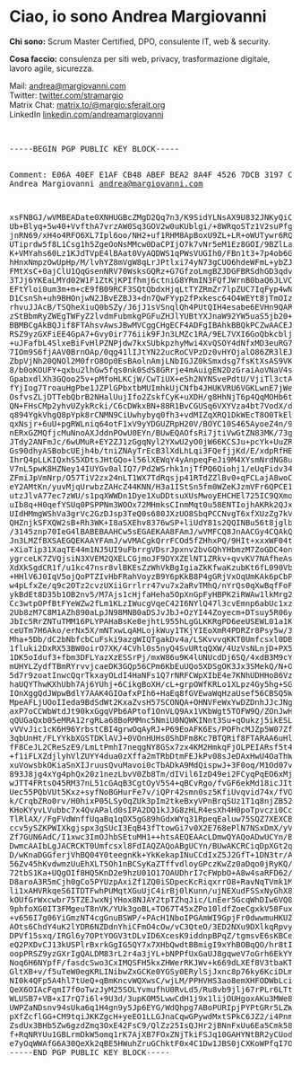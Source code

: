 <h1>Ciao, io sono <strong>Andrea Margiovanni</strong></h1>
<p><strong>Chi sono:</strong> Scrum Master Certified, DPO, consulente IT, web & security.</p>
<p><strong>Cosa faccio:</strong> consulenza per siti web, privacy, trasformazione digitale, lavoro agile, sicurezza.</p>
<p class="lead">
  Mail: <a href="mailto:andrea@margiovanni.com">andrea@margiovanni.com</a><br />
  Twitter: <a href="https://twitter.com/stramargio" rel="me">twitter.com/stramargio</a><br />
  Matrix Chat: <a href="https://matrix.to/#/@margio:sferait.org" rel="me">matrix.to/@margio:sferait.org</a><br />
  LinkedIn <a href="https://www.linkedin.com/in/andreamargiovanni/">linkedin.com/andreamargiovanni</a>
</p>
<br />
<pre>
-----BEGIN PGP PUBLIC KEY BLOCK-----
  
Comment: E06A 40EF E1AF CB48 ABEF  BEA2 8A4F 4526 7DCB 3197
Comment: Andrea Margiovanni <andrea@margiovanni.com>

xsFNBGJ/wVMBEADate0XNHUGBcZMgD2Qq7n3/K9SidYLNsAX9U832JNKyQiCTHAv
Ub+Blyq+5w40+VvfthA7vrzAW0Sq3GOV2w0uKUblgi/+8WRqoSTz1V2suPfg3H+2
jnRN69/xH4o4RFO6XL7Ipl6oo/NH2+uf1RHM8ApBoxU9ZL+LR+oWUTywr6RQzTzr
UTiprdw5f8L1Csg1h5ZgeOoNsMMcw0DaCPIjO7k7vNr5eM1Ez8GOI/9BZlLa4AK0
K+VMYahs60Lz1KJdTVpE4lBAat0VyAQDWS1qPWsVUGIh0/FBn1t3+7p4ob6GoPIr
hHnxNmpzOwUpHp/M/lvhYZ8mVgW8qLrJPtlxi74yN73gCUO6hdeWFmL+ybZJ8Hrf
FMtXsC+0ajClU1QqGsenNRV70WsksGQRz+G7GfzoLmgBZJDGFBRSdhGD3qdvq3F6
3TJj6YKEaLMYd02W1F1ZtKjKPIfhmj6ctniG8YRmIN3FQfJWrnB0baQ6JLVCEMEj
EFtYloi0um3m+m+cE9fB09RCF3SQtQbdxHjqLtTYZRmZr7lpZUC7IqFyp4wNqXOb
D1CsnSh+uh9BHOnjwN2JBvEZBJ3+dn7QwFYyp2fPxkesc64O4WEYt8jTmOIza3Hp
rhvuJJAcB/TSQheXiuQ0bSZy/J6jJ1sVSnqlQh4PUtQIH4esabe6EVHn9QARAQAB
zStBbmRyZWEgTWFyZ2lvdmFubmkgPGFuZHJlYUBtYXJnaW92YW5uaS5jb20+wsGR
BBMBCgAkBQJif8FTAhsvAwsJBwMVCggCHgECF4ADFgIBAhkBBQkPCZwAACEJEIpP
RSZ9yzGXFiEE4GpA7+Gvy0ir776iik9FJn3LMZc1RA/9EL7VXI6GoQbkcblj8bm7
+uJFafbL4SlxeBiFvHlPZNPjdw7kxSUbkpzhyMwi4XvQSOY4dNfxMD3euRG7MhTC
7IOm9S6fjAAV0BrnOAp/0qg41lIJtYN22ucRoCVPzDz0vHYOjalO86ZR3lEJ/jDW
ZbpVjNh20QNOl2M0frO8Op0EsBAolnAmjLNbIGJZ0kSmxdsg7fsKtXsAS9VKTZ9T
8/b0oKOUFY+qxbu2lhGw5fqs0nk0SdS8GRrje4mAuigEN2DzGraiAoVNaV4sgpcl
GpabxdlXh3GQoo25v+pMfoHLKCjW/CwTiUX+eSh2NYNSvePdtU/VjiTl3ctAJMcv
fYjIog7TroauHgPbe1JZPlGPbxtbMUImhkUjCNfb4JHUKVRU6VGKLwnE7jWerYJ1
OsfvsZLjDTTebQbrB2NHalUujIfo2ZskfCyK+uXDH/g8HhNjT6p4QqMOHb6tgrR+
QN+FHsCMp2yhvUZykRcki/C6cDWkxBN+88R1BvCGUSq6VXYVza4bt7VodX/daVJq
q894YgkVhgQ8pYpk8rCNMN9CiUwhybyq0fh3+vdMIZqXRQ1DkWEcT8O0TkElIVs2
qxNsjr+6uU+pgRWLniq64otF1xV9yYDGUZRpH20V/BOYC10S465AyoeZ4n/9/nkV
nERxGZMQfjcMuNnoAXJddnPOwU0EYn/BUwEQAOfsRi7jtiVwGtZN83MK/73gnuig
JTdy2ANFmJc/6wUMuR+EY2ZJ1zGgqNyl2YXwU2yO0jW66KCSJu+pcYk+UuZRITvJ
Gs90dhyASBobcUEjh4b/tniZNAyTrEcB3lXdLhLqi3FQefjjKd/E/xdpRfHEOCEE
IhrQ4pLLKIQxhS5XDtsJHtGQo+l56lXEWqY4yAnpeqFeJi9M4XYsmNrdNG8u043Q
V7nL5pwK8HZNey14IUYGv0alIQ7/Pd2WSrhk1njTfPQ6Qiohj1/eUqFidv34rlfG
ZFmiJpVmNrp/O57TiV2zx24nLT1WX7TdRqsjp41RTdZZlBv0+qFCLajA8woC/ARf
eY2AMtKn/yuvMjqUrwbzZAHcZ44KNN/H3a1IStSn5fm0WZeKJzmVFr6QPCE1meAW
utzJlvA77ec7zWU/s1pqXWWDn1Dye1XuDDtsuXUsMwoyEHCHEl725IC9QXmoI1l2
uIb8q+H0qefYSUq0PSPPNm3WOOx72MHmksCInmMqt0u58ENTIojhAKRk2QJxdBlz
UIdHMmgWShVa3grVc2GzDJsp3TeQ0s680JXzUO8SbqPCCNvgT6xfXUzZg7kVeSND
QHZnjkSFXQW2sB+Rh3WK+I8aSXEhv8376wSP+liUdY81s2QQINBu56t8jglbDqTt
/3145znp70IeG4lBABEBAAHCw5sEGAEKAA8FAmJ/wVMFCQ8JnAACGy4CQAkQik9F
Jn3LMZfBXSAEGQEKAAYFAmJ/wVMACgkQrrFCOd5fZHhxPQ/9HIt+xxxWF04ti96c
+XiaTip31XaqTE44m1NJ5UI9uFbrrgVDsrJpxnv2bvGQhYHbmzM7ZoGDC4onYS80
ygrceLK7ZVQjsiN3XVEM2QXELCGjmoJF9DYXZElNT1ZRkv+qvvKV7NAfheAsCKoU
XdXkSgdCR1f/u1kc47nsr8vlBKEsZzWhVkBgIgiaZkKfwaKzubKt6fL090VbhPS7
+HHlV6J0IqV5ojQoPTZIvHbFRahVoyzB9Y6pKkB8P4gGRjVxOqUmKAk6pCbPw1Bo
w4pLfxZe/q9c2OTz2cvzUXiiGrrlrr47vu7x2aRvTMhQ/nYrQs0qXwBqfFoFJAEP
ykBdEt8D35b1OB2nv5/M7Ajs1cHjfaHeha5OpXnGpFyHBPK2iRWAw1lkMrg2tUs4
Cc3wtpOPfBtFYeWZw2fLm1KLzIWucgVqeC42I6NYlQ47l3cvEmnp6abUc1xzebw0
2Ub8zM7C8M1AZh890aLpJN98MNB0aDSJvJbJ+OzYI44Zoyecm+DTsuy5R06yLOW/
JbIc5RrZNTuTMM16PLYPAHaBsKe8ejhtL955hLgGLKKRgPD6eeUSEWL01a1KtiWs
ceUTm7H6Ako/erNx5X/mNTxwLqAHLojkWuy1TKjYIEoXmR4PDRZr8Psy5w/3RHz+
Mha+5Db/dC2bNbfcbCuFski9azgWIQTgakDv4a/LSKvvvqKKT0Umfcsxl0DBEACt
1fluki2DxRX53BW0oirO7XK/4CVhl0s5nyQ4SvURtqQXW/4UzVsNLnjD+PX5WDPS
1DK5oIduf3+fbm3DFLYazXzESSrPj/mxW86u9K4lUNUcdDj6SQ/4xdB3M9cY8zZ7
mUHYLZydfTBmRYrvvjcaeDK3GQp56CPm6KbEuUQo5XDSgOK3Jx3SMekQ/N+ODlHo
5d7r9zoatInwcQqrTkxayOLdI4HaNFs1Q7rNRFCWpXIbE4e7KNhUDHHo86VzcM7G
haUQYThwKXhUbh7Aj6YUhj+6CikgBoXH/cL+grpOWfKRLo1XLpz4Gy5hg+SGO9WQ
IOnXggQdJWpwBdlY7AAK4GIOafxPIh6+HaEq8fGVEwaWqHzaUsef56CBSQ5WAzTZ
MpeAFLjUOoIIeda9BdSdWt2KxaZvsH57SCONQA+OHNVFeWxYwDZDnhJJcJNguB1Y
axP7oCCWbWtdJt90kxGgqVPb6APtof1OnVLQ9Ax1VKbWgt5TOFW9Q/ZOnJwHVXMu
qQUGaQxb05eMRA12rgRLa68BoRMMnc5NmiU0NQWKINnt3Su+qOukzj5ikESLLCOz
vVVvJic1cK6H96YrbstCBI4grwOqAyRJ+P69EoAFK6Es/POFhcMJZp5W07ZfIb4C
3qbUnHt/FLYYkbXGSTDKlAVJ+0VOnHUHs0ShDFm8Kc7BTQRif8FTARAA6uHlcUR/
fF8CeJL2CReSzE9/LmLtPmhI7neqgNY8GSx7zx4KM2HmkqFjOLPEIARsf5t4O6Vn
+f1iFLXZdjlyhVlZUYY4dua0zXffa2mTRbDtmFEJkPv08sJeDAxHwU4OaThWvBF3
xuVowsbkOKiaSnXIJruusQvuMavoi0cTbADkA9MdQispwJ+3F0oq/M1Od07vg0JW
893J8jg4xYg4phQx20z1nezLbvV0Zb8Tm/dIVil6IzD49ei2FCyqPqEO6xMjqbum
wJTT4FRtsO45RM37nL51cGAqB3CgtOyV5S4+qBCvRgo/fvGF6ekMd18icJIt1cBB
Uec55PQbVUt5Kxz+syfNoBGHurFe7v/iQPr42smn0sz5KfiUvqvid74x/fVOtVhh
k/CrqbZRo0rv/H0hixP05LSyOqZUk3pIm2tkeBxyVPnBrqSUz1T1q8njZB52uJn4
KHoKYyvLVubbc7x4QvAPald0sIPA2DQ1kJJG8zHLR4esXh4H0poTpvczi0CcKlKe
TlRlAX//FgFVdWnffUqaBq1qOX5gG89hGdxWYq31RpeqEaluw75SQZ7XEXCBmxcB
ccv5ySZKPWIXkgjspx3gSUcI3EqB43fTtowGi7v0X2E768ePlN7NSxDmX/yVUe65
Zf7GUN6AdC/I1xwc3ImOJhbSEtuMH1++htsAEQEAAcLDmwQYAQoADwUCYn/BUwUJ
DwmcAAIbLgJACRCKT0Umfcsxl8FdIAQZAQoABgUCYn/BUwAKCRCiqDpXGt2qjwBv
D/wKnaDGGferjVhBQ04Y0teegnKk+YkKekapINuCCdIxZ5J2GfT+1DN3tr/AOi5n
56Zv45hKvdwmzUuEhXLT5Oh1nBCSyKaZTffvdloyGPczKwZz0aDqo0jRyKQ/edCI
72tbS1Ka+UQgOIf8HQ5KnD2e9hzU01O17OAUDhrI7cFWpbO+A8w4saRFD62/crOS
D8aroA3R5mCjh0gCo5PYUzpAxiZf1ZQ0iSDpecKcRiqxrrO8+RavNqTVmk1M9Wmo
li1xAHVRkqeS6ITDTFwhPUMqtXGuUjC4irBj0lKunn/ujNEXudFSSxNyGhX81LZO
kOUfGrWxcwbr75TZEJwxNjYHox8NJAY2tpTZhqJic/LnEer5GcqWhDIw6VQ0pnr1
9phfoXG0IT3FMgeuT8nVK/YUk3goBL+TO67T45xZPo10ldfZoeCgxkV58FuxxCvb
+v656I7g06YiGmzNT4cgGnuBSWP/+PAcH1NboIPGAmWI9GpjFr0dwwmuHKUZkueb
AOts6ChdY4uK2lYDR6NZDdnYhiCFmO4cOw/vC3QteO/3ED2NXu9DXlkqRpvyDgwj
DPVf15sxq/IRGl6y7OPtYOGV3tDLvID6XcesK9iddnpBPqZ/tgmsvE6sKBCex1Nr
eQ2PXDvCJ13kUSPlrBxrkGgIG5QY7x7XHbQwdtBBmigI9xYhBOBqQO/hr8tIq+++
oopPRSZ9yzGXrIgQALDM83rL2r4a3jYL+bNPPfUxGaUJ8gqweV7oGrh6EkYY18Rq
Noq6H6NYpfF/fasdcSwo3CxIMQSFH5kxZHWerRKJWv+k669dLXEf8V3tbaKTG0UD
GltXB+v/f5uTeW0egKRLINibwZxGCKe0YGSy0ERylSjJxnc8p76ky6KciDLm+8B1
NI0k4QFp5A4hl7tUeQ+qBmKncvWQXwsC/wjLM/PPHVHS3ao8emXHFODWbLciKTD/
QeX6OIAcFqmI7f0oTwzJyM25SOLYvmufhU0RvLd5/Ru8vb9jlj67rPLr6LTtZR2k
WLUSB7+VB+xI7rQ7i6l+9U3d/3upK0M5LwwCdH1j9x1lijOUHgoxAKu3MWe8sjQM
UWPZaNDsnv94sUka6q1H4gn9y5Jp6EYG/WdQhpg7ABoPURIpjPYPtGRr5LZWxIrQ
pXfZcflGG+CM9tqiJKKZgcH+yeEO1LLGJnaCqwGPywdMxtSPkC6JZ2/i4Pnm4Fuq
ZsdUx3BHb5Zw6gzdZmq3OxE42FsC9/QlZz25IsQJHr2jBNnFxUu6Ea5Cmk58xv5z
f+RqNRYUu1GBLrmDkW5omq1rK7AjXB7FOxZNjTkiFSJq10GAHYNtBR2yCUodvMu1
e7yOqWWAfG6A30QeXk2qBE5HWuhZruGChktF0x4C1Dw1JBS0jCXKoWPfqI7O
=qJ+l
-----END PGP PUBLIC KEY BLOCK-----
  </pre>
